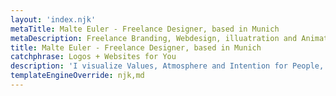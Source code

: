 ```yaml
---
layout: 'index.njk'
metaTitle: Malte Euler - Freelance Designer, based in Munich
metaDescription: Freelance Branding, Webdesign, illuatration and Animation.
title: Malte Euler - Freelance Designer, based in Munich
catchphrase: Logos + Websites for You
description: 'I visualize Values, Atmosphere and Intention for People, Things and Ideas.</br>From Concept, Content and Corporate Design to Print and Web Production, <br>i help your Brand to reach its Audience.'
templateEngineOverride: njk,md
---
```

